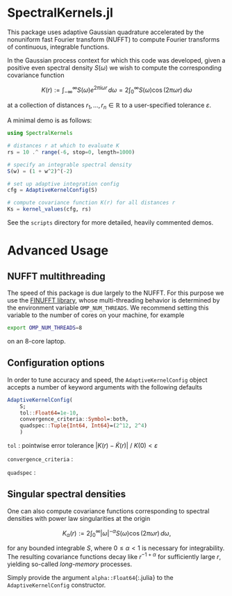 # SpectralKernels.jl

This package uses adaptive Gaussian quadrature accelerated by the nonuniform
fast Fourier transform (NUFFT) to compute Fourier transforms of continuous,
integrable functions. 

In the Gaussian process context for which this code was developed, given a
positive even spectral density $S(\omega)$ we wish to compute the corresponding
covariance function
```math
K(r) 
:= \int_{-\infty}^\infty S(\omega) e^{2\pi i\omega r} \, d\omega
= 2\int_0^\infty S(\omega) \cos(2\pi\omega r) \, d\omega
```
at a collection of distances $r_1, \dots, r_n \in \mathbb{R}$ to a
user-specified tolerance $\varepsilon$. 

A minimal demo is as follows:
```julia
using SpectralKernels

# distances r at which to evaluate K
rs = 10 .^ range(-6, stop=0, length=1000) 

# specify an integrable spectral density
S(w) = (1 + w^2)^(-2)

# set up adaptive integration config
cfg = AdaptiveKernelConfig(S)

# compute covariance function K(r) for all distances r
Ks = kernel_values(cfg, rs)
```
See the `scripts` directory for more detailed, heavily commented demos. 

# Advanced Usage

## NUFFT multithreading

The speed of this package is due largely to the NUFFT. For this purpose we use
the [FINUFFT library](https://finufft.readthedocs.io/), whose multi-threading
behavior is determined by the environment variable `OMP_NUM_THREADS`. We
recommend setting this variable to the number of cores on your machine, for
example
```bash
export OMP_NUM_THREADS=8
``` 
on an 8-core laptop. 

## Configuration options

In order to tune accuracy and speed, the `AdaptiveKernelConfig` object accepts a
number of keyword arguments with the following defaults
```julia
AdaptiveKernelConfig(
    S; 
    tol::Float64=1e-10, 
    convergence_criteria::Symbol=:both,
    quadspec::Tuple{Int64, Int64}=(2^12, 2^4)
    )
```

`tol` : pointwise error tolerance $|K(r) - \widetilde{K}(r)| \ / \ K(0) <
\varepsilon$

`convergence_criteria` : 

`quadspec` :

## Singular spectral densities

One can also compute covariance functions corresponding to spectral densities
with power law singularities at the origin
```math
K_\alpha(r) 
:= 2\int_0^\infty |\omega|^{-\alpha} S(\omega) \cos(2\pi\omega r) \, d\omega,
```
for any bounded integrable $S$, where $0 \leq \alpha < 1$ is necessary for
integrability. The resulting covariance functions decay like $r^{-1+\alpha}$ for
sufficiently large $r$, yielding so-called *long-memory* processes.

Simply provide the argument `alpha::Float64`{:.julia} to the `AdaptiveKernelConfig` constructor.